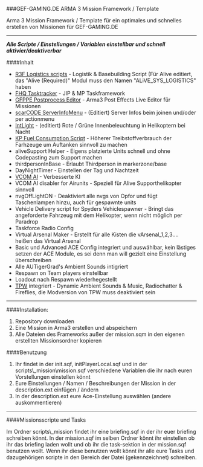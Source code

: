 ###GEF-GAMING.DE ARMA 3 Mission Framework / Template

Arma 3 Mission Framework / Template für ein optimales und schnelles erstellen von Missionen für GEF-GAMING.DE


___
___Alle Scripte / Einstellungen / Variablen einstellbar und schnell aktivier/deaktiverbar___


####Inhalt
- [R3F Logistics scripts](https://forums.bistudio.com/forums/topic/170033-r3f-logistics/) - Logistik & Basebuilding Script (Für Alive editiert, das "Alive (Required)" Modul muss den Namen "ALiVE_SYS_LOGISTICS" haben
- [FHQ Tasktracker](https://forums.bistudio.com/forums/topic/142763-fhq-tasktracker/) - JIP & MP Taskframework
- [GFPPE Postprocess Editor](https://forums.bistudio.com/forums/topic/176057-gf-post-process-effect-editor/) - Arma3 Post Effects Live Editor für Missionen
- [scarCODE ServerInfoMenu](https://github.com/IT07/ArmA3_exile_ServerInfoMenu) - (Editiert) Server Infos beim joinen und/oder per actionmenu
- [IntLight](http://www.armaholic.com/page.php?id=25598) - (editiert) Rote / Grüne Innenbeleuchtung in Helikoptern bei Nacht
- [KP Fuel Consumption Script](https://forums.bistudio.com/forums/topic/201953-kp-fuel-consumption-script/) - Höherer Treibstoffverbrauch der Farhzeuge um Auftanken sinnvoll zu machen
- aliveSupport Helper - Eigens platzierte Units schnell und ohne Codepasting zum Support machen
- thirdpersonInBase - Erlaubt Thirdperson in markerzone/base
- DayNightTimer - Einstellen der Tag und Nachtzeit
- [VCOM AI](https://forums.bistudio.com/forums/topic/166374-vcom-ai-v20-ai-overhaul/) - Verbesserte KI
- VCOM AI disabler for Airunits - Speziell für Alive Supporthelikopter sinnvoll
- nvgOffLightON - Deaktiviert alle nvgs von Opfor und fügt Taschenlampen hinzu, auch für gespawnte units
- Vehicle Delivery script for Spyders Vehiclespawner - Bringt das angeforderte Fahrzeug mit dem Helikopter, wenn nicht möglich per Paradrop
- Taskforce Radio Config
- Virtual Arsenal Maker - Erstellt für alle Kisten die vArsenal_1,2,3.... heißen das Virtual Arsenal
- Basic und Advanced ACE Config integriert und auswählbar, kein lästiges setzen der ACE Module, es sei denn man will gezielt eine Einstellung überschreiben
- Alle AUTigerGrad's Ambient Sounds intigriert
- Respawn on Team players einstellbar
- Loadout nach Respawn wiederhegestellt
- [TPW](https://forums.bistudio.com/forums/topic/154944-tpw-mods-v20170619-enhanced-realism-and-immersion-for-arma-3-sp/) integriert - Dynamic Ambient Sounds & Music, Radiochatter & Fireflies, die Modversion von TPW muss deaktiviert sein



___

####Installation:
1. Repository downloaden
2. Eine Mission in Arma3 erstellen und abspeichern
3. Alle Dateien des Frameworks außer der mission.sqm in den eigenen erstellten Missionsordner kopieren




####Benutzung
1. Ihr findet in der init.sqf, initPlayerLocal.sqf und in der scripts\\_mission\\mission.sqf verschiedene Variablen die ihr nach euren Vorstellungen einstellen könnt
2. Eure Einstellungen / Namen / Beschreibungen der Mission in der description.ext einfügen / ändern
3. In der description.ext eure Ace-Einstellung auswählen (andere auskommentieren)


___

####Missionsscripte und Tasks

Im Ordner scripts\\_mission findet ihr eine briefing.sqf in der ihr euer briefing schreiben könnt.
In der mission.sqf im selben Ordner könnt ihr einstellen ob ihr das briefing laden wollt und ob ihr die task-sektion in
der mission.sqf benutzen wollt. Wenn ihr diese benutzen wollt könnt ihr alle eure Tasks und dazugehörigen scripte in
den Bereich der Datei (gekennzeichnet) schreiben.
